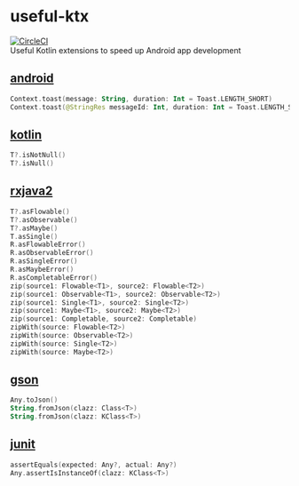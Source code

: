# useful-ktx
[![CircleCI](https://circleci.com/gh/tomasznajda/useful-ktx.svg?style=svg)](https://circleci.com/gh/tomasznajda/useful-ktx)\
Useful Kotlin extensions to speed up Android app development

## [android](https://github.com/tomasznajda/useful-ktx/tree/master/android/src/main/kotlin/com/tomasznajda/ktx/android)
```kotlin
Context.toast(message: String, duration: Int = Toast.LENGTH_SHORT)
Context.toast(@StringRes messageId: Int, duration: Int = Toast.LENGTH_SHORT)
```

## [kotlin](https://github.com/tomasznajda/useful-ktx/tree/master/kotlin/src/main/kotlin/com/tomasznajda/ktx/kotlin)
```kotlin
T?.isNotNull()
T?.isNull()
```

## [rxjava2](https://github.com/tomasznajda/useful-ktx/tree/master/rxjava2/src/main/kotlin/com/tomasznajda/ktx/rxjava2)
```kotlin
T?.asFlowable()
T?.asObservable()
T?.asMaybe()
T.asSingle()
R.asFlowableError()
R.asObservableError()
R.asSingleError()
R.asMaybeError()
R.asCompletableError()
zip(source1: Flowable<T1>, source2: Flowable<T2>)
zip(source1: Observable<T1>, source2: Observable<T2>)
zip(source1: Single<T1>, source2: Single<T2>)
zip(source1: Maybe<T1>, source2: Maybe<T2>)
zip(source1: Completable, source2: Completable)
zipWith(source: Flowable<T2>)
zipWith(source: Observable<T2>)
zipWith(source: Single<T2>)
zipWith(source: Maybe<T2>)
```

## [gson](https://github.com/tomasznajda/useful-ktx/tree/master/gson/src/main/kotlin/com/tomasznajda/ktx/gson)
```kotlin
Any.toJson()
String.fromJson(clazz: Class<T>)
String.fromJson(clazz: KClass<T>)
```

## [junit](https://github.com/tomasznajda/useful-ktx/tree/master/junit/src/main/kotlin/com/tomasznajda/ktx/junit)
```kotlin
assertEquals(expected: Any?, actual: Any?)
Any.assertIsInstanceOf(clazz: KClass<T>)
```

